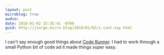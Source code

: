 ```yaml
---
layout: post
microblog: true
audio: 
date: 2018-01-02 15:35:41 -0700
guid: http://jsorge.micro.blog/2018/01/02/i-cant-say.html
---
```

I can't say enough good things about [Code Runner](https://coderunnerapp.com). I had to work through a small Python bit of code ad it made things super easy.
